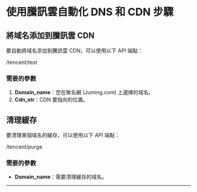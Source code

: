 # 使用騰訊雲自動化 DNS 和 CDN 步驟

## 將域名添加到騰訊雲 CDN

要自動將域名添加到騰訊雲 CDN，可以使用以下 API 端點：

/tencent/test


### 需要的參數

1. **Domain_name**：您在聚名網 (Juming.com) 上選擇的域名。
2. **Cdn_str**：CDN 要指向的位置。

## 清理緩存

要清理某個域名的緩存，可以使用以下 API 端點：

/tencent/purge

### 需要的參數

- **Domain_name**：需要清理緩存的域名。

---
